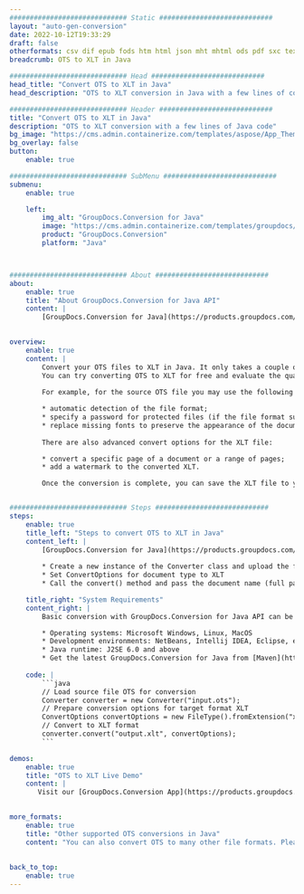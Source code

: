 ```yaml
---
############################# Static ############################
layout: "auto-gen-conversion"
date: 2022-10-12T19:33:29
draft: false
otherformats: csv dif epub fods htm html json mht mhtml ods pdf sxc tex tsv xlam xls xlsb xlsm xlsx xlt xltm xltx xml xps
breadcrumb: OTS to XLT in Java

############################# Head ############################
head_title: "Convert OTS to XLT in Java"
head_description: "OTS to XLT conversion in Java with a few lines of code. Convert over 160 file formats using the GroupDocs document conversion API for Java"

############################# Header ############################
title: "Convert OTS to XLT in Java"
description: "OTS to XLT conversion with a few lines of Java code"
bg_image: "https://cms.admin.containerize.com/templates/aspose/App_Themes/V3/images/bg/header1.png"
bg_overlay: false
button:
    enable: true

############################# SubMenu ############################
submenu:
    enable: true

    left:
        img_alt: "GroupDocs.Conversion for Java"
        image: "https://cms.admin.containerize.com/templates/groupdocs/images/product-logos/90x90-noborder/groupdocs-conversion-java.png"
        product: "GroupDocs.Conversion"
        platform: "Java"



############################# About ############################
about:
    enable: true
    title: "About GroupDocs.Conversion for Java API"
    content: |
        [GroupDocs.Conversion for Java](https://products.groupdocs.com/conversion/java/) is an advanced file format conversion API for converting between popular image and document formats such as Microsoft Office, OpenDocument, PDF, HTML, email, CAD. and much more with just a few lines of code. The native API automatically detects the formats of the original documents and offers many options for customizing the converted documents. Along with the function of extracting information from a document, it also supports caching of the conversion results to the local disk by default. However, any type of cache storage can be supported by implementing the appropriate interfaces - Amazon S3, Dropbox, Google Drive, Windows Azure, Reddis, or any others.
    

overview:
    enable: true
    content: |
        Convert your OTS files to XLT in Java. It only takes a couple of lines of Java code on any platform of your choice, such as Windows, Linux, macOS.
        You can try converting OTS to XLT for free and evaluate the quality of the conversion results. Along with simple file conversion scripts, you can try more sophisticated options for loading the OTS source file and storing the XLT output. 
        
        For example, for the source OTS file you may use the following load options:

        * automatic detection of the file format;
        * specify a password for protected files (if the file format supports it);
        * replace missing fonts to preserve the appearance of the document.
        
        There are also advanced convert options for the XLT file:

        * convert a specific page of a document or a range of pages;
        * add a watermark to the converted XLT.

        Once the conversion is complete, you can save the XLT file to your local file path or to any third party storage such as FTP, Amazon S3, Google Drive, Dropbox etc. Please note - to convert OTS to XLT, you do not need to install any additional software, such as MS Office, Open Office, Adobe Acrobat Reader etc.


############################# Steps ############################
steps:
    enable: true
    title_left: "Steps to convert OTS to XLT in Java"
    content_left: |
        [GroupDocs.Conversion for Java](https://products.groupdocs.com/conversion/java/) allows developers to easily convert OTS file to XLT with a few lines of code.
        
        * Create a new instance of the Converter class and upload the file OTS with the full path
        * Set ConvertOptions for document type to XLT
        * Call the convert() method and pass the document name (full path) and format (XLT) as a parameter

    title_right: "System Requirements"
    content_right: |
        Basic conversion with GroupDocs.Conversion for Java API can be done with just a few lines of code. Our APIs are supported on all major platforms and operating systems. Before executing the code below, make sure you have the following prerequisites installed on your system.

        * Operating systems: Microsoft Windows, Linux, MacOS
        * Development environments: NetBeans, Intellij IDEA, Eclipse, etc.
        * Java runtime: J2SE 6.0 and above
        * Get the latest GroupDocs.Conversion for Java from [Maven](https://repository.groupdocs.com/webapp/#/artifacts/browse/tree/General/repo/com/groupdocs/groupdocs-conversion)
         
    code: |
        ```java    
        // Load source file OTS for conversion
        Converter converter = new Converter("input.ots");
        // Prepare conversion options for target format XLT
        ConvertOptions convertOptions = new FileType().fromExtension("xlt").getConvertOptions();
        // Convert to XLT format
        converter.convert("output.xlt", convertOptions);
        ```

demos:
    enable: true
    title: "OTS to XLT Live Demo"
    content: |
       Visit our [GroupDocs.Conversion App](https://products.groupdocs.app/conversion/family) website and try OTS to XLT conversion now. The free demo has the following benefits
          

more_formats:
    enable: true
    title: "Other supported OTS conversions in Java"
    content: "You can also convert OTS to many other file formats. Please see the list below."
       
       
back_to_top:
    enable: true
---
```

